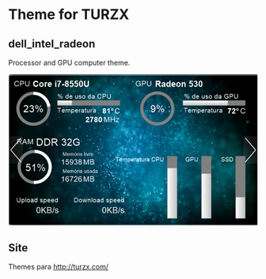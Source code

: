 # Theme for TURZX 

## dell_intel_radeon

Processor and GPU computer theme.

![screenshot](dell_intel_radeon/screenshot.png)

## Site

Themes para http://turzx.com/
